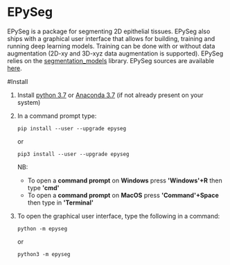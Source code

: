 # EPySeg

EPySeg is a package for segmenting 2D epithelial tissues. EPySeg also ships with a graphical user interface that allows for building, training and running deep learning models. Training can be done with or without data augmentation (2D-xy and 3D-xyz data augmentation is supported). EPySeg relies on the [segmentation_models](https://github.com/qubvel/segmentation_models) library. EPySeg sources are available [here](https://guides.github.com/TODO).

#Install

1. Install [python 3.7](https://www.python.org/downloads/) or [Anaconda 3.7](https://www.anaconda.com/distribution/) (if not already present on your system)

2. In a command prompt type: 

    ```
    pip install --user --upgrade epyseg
    ```
    or
    ```
    pip3 install --user --upgrade epyseg
    ```
    NB:
    - To open a **command prompt** on **Windows** press **'Windows'+R** then type **'cmd'**
    - To open a **command prompt** on **MacOS** press **'Command'+Space** then type in **'Terminal'**

3. To open the graphical user interface, type the following in a command:
    ```
    python -m epyseg
    ```
    or
    ```
    python3 -m epyseg
    ```
   


